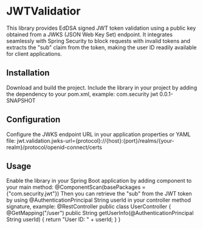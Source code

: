 # JWTValidatior
This library provides EdDSA signed JWT token validation using a public key obtained from a JWKS (JSON Web Key Set) endpoint. 
It integrates seamlessly with Spring Security to block requests with invalid tokens and extracts the "sub" claim from the token, 
making the user ID readily available for client applications.

## Installation
Download and build the project.
Include the library in your project by adding the dependency to your pom.xml, example:
        <dependency>
            <groupId>com.security</groupId>
            <artifactId>jwt</artifactId>
            <version>0.0.1-SNAPSHOT</version>
        </dependency>

## Configuration
Configure the JWKS endpoint URL in your application properties or YAML file:
jwt.validation.jwks-url={protocol}://{host}:{port}/realms/{your-realm}/protocol/openid-connect/certs

## Usage
Enable the library in your Spring Boot application by adding component to your main method:
@ComponentScan(basePackages = {"com.security.jwt"})
Then you can retrieve the "sub" from the JWT token by using @AuthenticationPrincipal String userId in your controller method signature, example:
@RestController
public class UserController {
    @GetMapping("/user")
    public String getUserInfo(@AuthenticationPrincipal String userId) {
        return "User ID: " + userId;
    }
}
